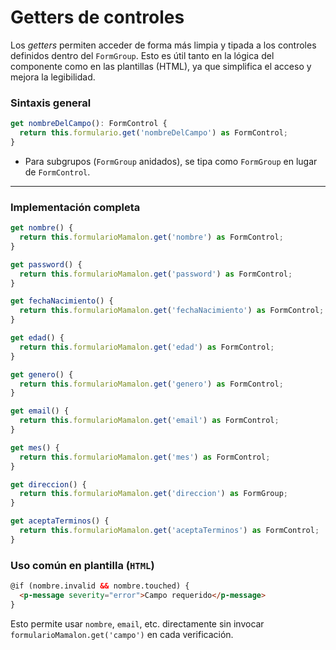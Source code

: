 # Getters de controles

Los _getters_ permiten acceder de forma más limpia y tipada a los controles definidos dentro del `FormGroup`. 
Esto es útil tanto en la lógica del componente como en las plantillas (HTML), ya que simplifica el acceso y mejora la legibilidad.

### Sintaxis general

```ts
get nombreDelCampo(): FormControl {
  return this.formulario.get('nombreDelCampo') as FormControl;
}
```

- Para subgrupos (`FormGroup` anidados), se tipa como `FormGroup` en lugar de `FormControl`.

---

### Implementación completa

```ts
get nombre() {
  return this.formularioMamalon.get('nombre') as FormControl;
}

get password() {
  return this.formularioMamalon.get('password') as FormControl;
}

get fechaNacimiento() {
  return this.formularioMamalon.get('fechaNacimiento') as FormControl;
}

get edad() {
  return this.formularioMamalon.get('edad') as FormControl;
}

get genero() {
  return this.formularioMamalon.get('genero') as FormControl;
}

get email() {
  return this.formularioMamalon.get('email') as FormControl;
}

get mes() {
  return this.formularioMamalon.get('mes') as FormControl;
}

get direccion() {
  return this.formularioMamalon.get('direccion') as FormGroup;
}

get aceptaTerminos() {
  return this.formularioMamalon.get('aceptaTerminos') as FormControl;
}
```

### Uso común en plantilla (`HTML`)

```html
@if (nombre.invalid && nombre.touched) {
  <p-message severity="error">Campo requerido</p-message>
}
```

Esto permite usar `nombre`, `email`, etc. directamente sin invocar `formularioMamalon.get('campo')` en cada verificación.
